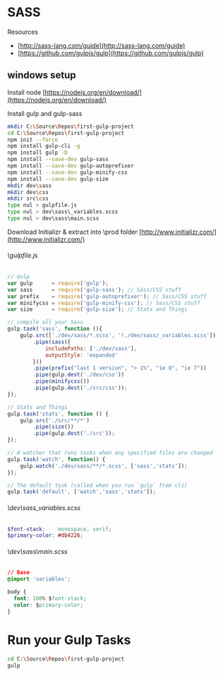 # SASS

Resources
- [http://sass-lang.com/guide](http://sass-lang.com/guide)
- [https://github.com/gulpjs/gulp](https://github.com/gulpjs/gulp)

## windows setup 

Install node
[https://nodejs.org/en/download/](https://nodejs.org/en/download/)

Install gulp and gulp-sass
```sh
mkdir C:\Source\Repos\first-gulp-project
cd C:\Source\Repos\first-gulp-project
npm init --force
npm install gulp-cli -g
npm install gulp -D
npm install --save-dev gulp-sass
npm install --save-dev gulp-autoprefixer
npm install --save-dev gulp-minify-css
npm install --save-dev gulp-size
mkdir dev\sass
mkdir dev\css
mkdir src\css
type nul > gulpfile.js
type nul > dev\sass\_variables.scss
type nul > dev\sass\main.scss
```

Download Initializr & extract into \prod folder
[http://www.initializr.com/](http://www.initializr.com/)

###### \gulpfile.js

```js
// Gulp
var gulp      = require('gulp');
var sass      = require('gulp-sass'); // Sass/CSS stuff
var prefix    = require('gulp-autoprefixer'); // Sass/CSS stuff
var minifycss = require('gulp-minify-css'); // Sass/CSS stuff
var size      = require('gulp-size'); // Stats and Things

// compile all your Sass
gulp.task('sass', function (){
	gulp.src(['./dev/sass/*.scss', '!./dev/sass/_variables.scss'])
		.pipe(sass({ 
			includePaths: ['./dev/sass'], 
			outputStyle: 'expanded' 
		}))
		.pipe(prefix("last 1 version", "> 1%", "ie 8", "ie 7"))
		.pipe(gulp.dest('./dev/css'))
		.pipe(minifycss())
		.pipe(gulp.dest('./src/css'));
});

// Stats and Things
gulp.task('stats', function () {
	gulp.src('./src/**/*')
		.pipe(size())
		.pipe(gulp.dest('./src'));
});

// A watcher that runs tasks when any specified files are changed
gulp.task('watch', function() {
  	gulp.watch('./dev/sass/**/*.scss', ['sass','stats']);
});

// The default task (called when you run `gulp` from cli)
gulp.task('default', ['watch','sass','stats']);
```

###### \dev\sass\_variables.scss
```scss
$font-stack:    monospace, serif;
$primary-color: #db4226;
```

###### \dev\sass\main.scss
```css
// Base 
@import 'variables';

body {
  font: 100% $font-stack;
  color: $primary-color;
}
```

# Run your Gulp Tasks
```sh
cd C:\Source\Repos\first-gulp-project
gulp
```